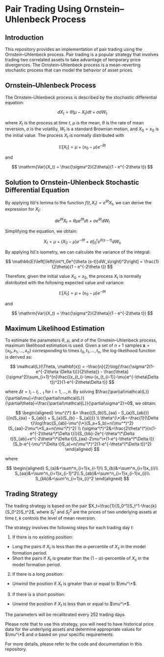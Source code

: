 # Pair Trading Using Ornstein–Uhlenbeck Process
## Introduction
This repository provides an implementation of pair trading using the Ornstein–Uhlenbeck process. Pair trading is a popular strategy that involves trading two correlated assets to take advantage of temporary price divergences. The Ornstein–Uhlenbeck process is a mean-reverting stochastic process that can model the behavior of asset prices.

## Ornstein–Uhlenbeck Process
The Ornstein–Uhlenbeck process is described by the stochastic differential equation:

$$
dX_t = \theta(\mu - X_t)dt + \sigma dW_t
$$

where $X_t$ is the process at time $t$, $\mu$ is the mean, $\theta$ is the rate of mean reversion, $\sigma$ is the volatiliy, $W_t$ is a standard Brownian motion, and $X_0=x_0$ is the initial value. The process $X_t$ is normally distributed with

$$
\mathbb{E}[X_t] = \mu + (x_0 - \mu)e^{-\theta t}
$$

and

$$
\mathrm{Var}(X_t) = \frac{\sigma^2}{2\theta}(1 - e^{-2\theta t})
$$

## Solution to Ornstein-Uhlenbeck Stochastic Differential Equation

By applying Itô's lemma to the function $f(t, X_t) = e^{\theta t}X_t$, we can derive the expression for $X_t$:

$$
de^{\theta t}X_t = \theta\mu e^{\theta t}dt + \sigma e^{\theta t}dW_t
$$

Simplifying the equation, we obtain:

$$
X_t = \mu + (X_0 - \mu)e^{-\theta t} + \sigma\int^t_0 e^{\theta (s - t)}dW_s
$$

By applying Itô's isometry, we can calculate the variance of the integral:

$$
\mathbb{E}\left[\left(\int^t_0e^{\theta (s-t)}dW_s\right)^2\right] = \frac{1}{2\theta}(1 - e^{-2\theta t})
$$

Therefore, given the initial value $X_0=x_0$, the process $X_t$ is normally distributed with the following expected value and variance:

$$
\mathbb{E}[X_t] = \mu + (x_0 - \mu)e^{-\theta t}
$$

and

$$
\mathrm{Var}(X_t) = \frac{\sigma^2}{2\theta}(1 - e^{-2\theta t})
$$

## Maximum Likelihood Estimation
To estimate the parameters $\theta$, $\mu$, and $\sigma$ of the Ornstein–Uhlenbeck process, maximum likelihood estimation is used. Given a set of $n+1$ samples $\mathbf{x}=\{x_0,x_1,...,x_n\}$ corresponding to times $t_0, t_1, ..., t_n$, the log-likelihood function is derived as:

$$
\mathcal{L}(\Theta, \mathbf{x}) = -\frac{n}{2}\log{\frac{\sigma^2(1-e^{-2\theta \Delta t})}{2\theta}} - \frac{\theta}{\sigma^2}\sum_{i=1}^{n}\frac{(x_{t_i}-\mu-(x_{t_{i-1}}-\mu)e^{-\theta\Delta t})^2}{1-e^{-2\theta\Delta t}}
$$

where $\Delta t = t_i - t_{i-1}$ for $i=1,...,n$. By solving $\frac{\partial\mathcal{L}}{\partial\mu}=\frac{\partial\mathcal{L}}{\partial\theta}=\frac{\partial\mathcal{L}}{\partial\sigma^2}=0$, we obtain:

$$
\begin{aligned}
\mu^{\*} &= \frac{{S_{b}S_{aa} - S_{a}S_{ab}}}{{n(S_{aa} - S_{ab}) + S_{a}(S_{b} - S_{a})}} \\
\theta^{\*}&=-\frac{1}{\Delta t}\log\frac{S_{ab}-\mu^{\*}(S_a+S_b)+n(\mu^*)^2}{S_{aa}-2\mu^\*S_a+n(\mu^\*)^2} \\
(\sigma^\*)^2&=\frac{2\theta^\*}{n(1-e^{-2\theta^\*\Delta t})}(S_{bb}-2e^{-\theta^\*\Delta t}S_{ab}+e^{-2\theta^\*\Delta t}S_{aa}-2\mu^\*(1-e^{-\theta^\*\Delta t})(S_b-e^{-\mu^\*\Delta t}S_a)+n(\mu^\*)^2(1-e^{-\theta^\*\Delta t})^2)
\end{aligned}
$$

where

$$
\begin{aligned}
S_{a}&=\sum^n_{i=1}x_{i-1}\\
S_{b}&=\sum^n_{i=1}x_{i}\\
S_{aa}&=\sum^n_{i=1}x_{i-1}^2\\
S_{ab}&=\sum^n_{i=1}x_{i-1}x_{i}\\
S_{bb}&=\sum^n_{i=1}x_{i}^2
\end{aligned}
$$

## Trading Strategy
The trading strategy is based on the pair $X_t=\frac{1}{S_0^1}S_t^1-\frac{k}{S_0^2}S_t^2$, where $S_t^1$ and $S_t^2$ are the prices of two underlying assets at time $t$, $k$ controls the level of mean reversion.

The strategy involves the following steps for each trading day $t$:
1. If there is no existing position:
  - Long the pairs if $X_t$ is less than the $\alpha$-percentile of $X_s$ in the model formation period.
  - Short the pairs if $X_t$ is greater than the $(1-\alpha)$-percentile of $X_s$ in the model formation period.
  
2. If there is a long position:
  - Unwind the position if $X_t$ is greater than or equal to $\mu^\*$.

3. If there is a short position:
  - Unwind the position if $X_t$ is less than or equal to $\mu^\*$.

The parameters will be recalibrated every 252 trading days.

Please note that to use this strategy, you will need to have historical price data for the underlying assets and determine appropriate values for $\mu^\*$ and $\alpha$ based on your specific requirements.

For more details, please refer to the code and documentation in this repository.
